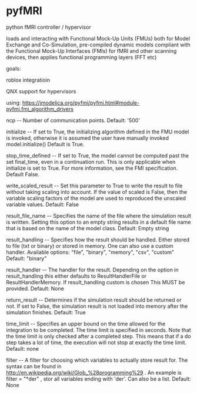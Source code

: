 # pyfMRI
python fMRI controller / hypervisor


loads and interacting with Functional Mock-Up Units (FMUs) both for Model Exchange and Co-Simulation, pre-compiled dynamic models compliant with the Functional Mock-Up Interfaces (FMIs) for fMRI and other scanning devices, then applies functional programming layers (FFT etc) 

goals:

roblox integratioin

QNX support for hypervisors

using: 
https://jmodelica.org/pyfmi/pyfmi.html#module-pyfmi.fmi_algorithm_drivers


ncp    --
    Number of communication points.
    Default: '500'

initialize --
    If set to True, the initializing algorithm defined in the FMU model
    is invoked, otherwise it is assumed the user have manually invoked
    model.initialize()
    Default is True.
    
stop_time_defined --
    If set to True, the model cannot be computed past the set final_time,
    even in a continuation run. This is only applicable when initialize
    is set to True. For more information, see the FMI specification.
    Default False.

write_scaled_result --
    Set this parameter to True to write the result to file without
    taking scaling into account. If the value of scaled is False,
    then the variable scaling factors of the model are used to
    reproduced the unscaled variable values.
    Default: False

result_file_name --
    Specifies the name of the file where the simulation result is
    written. Setting this option to an empty string results in a default
    file name that is based on the name of the model class.
    Default: Empty string

result_handling --
    Specifies how the result should be handled. Either stored to
    file (txt or binary) or stored in memory. One can also use a 
    custom handler.
    Available options: "file", "binary", "memory", "csv", "custom"
    Default: "binary"

result_handler --
    The handler for the result. Depending on the option in
    result_handling this either defaults to ResultHandlerFile
    or ResultHandlerMemory. If result_handling custom is chosen
    This MUST be provided.
    Default: None

return_result --
    Determines if the simulation result should be returned or 
    not. If set to False, the simulation result is not loaded
    into memory after the simulation finishes.
    Default: True
    
time_limit --
    Specifies an upper bound on the time allowed for the 
    integration to be completed. The time limit is specified 
    in seconds. Note that the time limit is only checked after
    a completed step. This means that if a do step takes a lot
    of time, the execution will not stop at exactly the time
    limit.
    Default: none

filter --
    A filter for choosing which variables to actually store
    result for. The syntax can be found in
    http://en.wikipedia.org/wiki/Glob_%28programming%29 . An
    example is filter = "*der" , stor all variables ending with
    'der'. Can also be a list.
    Default: None

